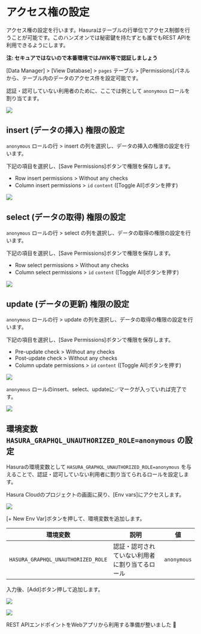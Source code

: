 # アクセス権の設定

アクセス権の設定を行います。Hasuraはテーブルの行単位でアクセス制御を行うことが可能です。このハンズオンでは秘密鍵を持たずとも誰でもREST APIを利用できるようにします。

**注: セキュアではないので本番環境ではJWK等で認証しましょう**

[Data Manager] > [View Database] > `pages` テーブル > [Permissions]パネルから、テーブル内のデータのアクセス件を設定可能です。

認証・認可していない利用者のために、ここでは例として `anonymous` ロールを割り当てます。

![](https://lh3.googleusercontent.com/Uq0iRyw6DlL5jbIMpL9xEpC-4tX1S-RZSIyFM4uCbTQAXD6nWy8l7Y7QLv0Akq4dKKzD88Tyn1rZfW7bDSI2Y_RRV55upoQBIPmvwvvsK-vo8A9q4y1Ys5Zw9dEmU366_uxRr-hBrg=w1280)

## insert (データの挿入) 権限の設定

`anonymous` ロールの行 > insert の列を選択し、データの挿入の権限の設定を行います。

下記の項目を選択し、[Save Permissions]ボタンで権限を保存します。

- Row insert permissions > Without any checks
- Column insert permissions > `id` `content` ([Toggle All]ボタンを押す)

![](https://lh3.googleusercontent.com/IqvuzDGhNd8qYoFVlmJxjbP2iUQnz1V93jk4fGOv62QjJMpvMRS5LGOpaCoiJljIDdNqLqCII3J8b4yXx2IuAzAe0EBK9BkGaMq4MYn_NPOe2naCF9T_Vhz5csmH8dPDDCFQNDBnMw=w1280)

## select (データの取得) 権限の設定

`anonymous` ロールの行 > select の列を選択し、データの取得の権限の設定を行います。

下記の項目を選択し、[Save Permissions]ボタンで権限を保存します。

- Row select permissions > Without any checks
- Column select permissions > `id` `content` ([Toggle All]ボタンを押す)

![](https://lh3.googleusercontent.com/ZbyxyVmmbqOtKD5sJsCeD_iG8v5qP_iYbFHM6PDfsFTNtdVmAfkXd9kzB8i_ZMLqDVbJguI0GS1aHmSj_7kgL3x-AyPth6x0WhEQQyb5JWgiU2sAzRAL_rjXNIkWQLHYn1T8p1o_Mg=w1280)

## update (データの更新) 権限の設定

`anonymous` ロールの行 > update の列を選択し、データの取得の権限の設定を行います。

下記の項目を選択し、[Save Permissions]ボタンで権限を保存します。

- Pre-update check > Without any checks
- Post-update check > Without any checks
- Column update permissions > `id` `content` ([Toggle All]ボタンを押す)

![](https://lh3.googleusercontent.com/kD9ZrdOSbLuWZ-i8Z_e9NyHcNX3y05RaC3Wf9TQv80TY7kWctQ0yrpPF2Xj1tx4nKrRgLNwzYsMc9zjQEh5MiqNHvXOQGipQ6L0NkVU-S8KmDM7zdJM78ZxeEfG52bWza32HYux47g=w1280)

`anonymous` ロールのinsert、select、updateに✅マークが入っていれば完了です。

![](https://lh3.googleusercontent.com/GxpRsX2PER72FUWX-xQRF5pjGwHa0fydneULevgxMNqJfK4-z62D1ig7qKnRgijB37zAoKmCMlCd3ZvqXJqhoXwGXkYK30pB2a93YeOdIWELjjPqMla9OKRpMC99LN3tqosd_CpcuQ=w1280)

## 環境変数 `HASURA_GRAPHQL_UNAUTHORIZED_ROLE=anonymous` の設定

Hasuraの環境変数として `HASURA_GRAPHQL_UNAUTHORIZED_ROLE=anonymous` を与えることで、認証・認可していない利用者に割り当てられるロールを設定します。

Hasura Cloudのプロジェクトの画面に戻り、[Env vars]にアクセスします。

![](https://lh3.googleusercontent.com/egQYbjJjs_0kLlCmPpHe93odORHapxeZn-aEleKKFq2kPEtODMUd_j65aHPftyBZ_sMz9Ypy6P55fIk0KrIl1UC-mbL6zerBj7uYB0c0MofDz2I7sKC066oHsTN4BEjjxFz1fo54gA=w1280)

[+ New Env Var]ボタンを押して、環境変数を追加します。

| 環境変数                           | 説明                                           | 値          |
| ---------------------------------- | ---------------------------------------------- | ----------- |
| `HASURA_GRAPHQL_UNAUTHORIZED_ROLE` | 認証・認可されていない利用者に割り当てるロール | `anonymous` |

入力後、[Add]ボタン押して追加します。

![](https://lh3.googleusercontent.com/TZHIQuC6MviESxMktg2GYuS7yLJXrJCnhrGmVlB60EFaUpPalW6rVfHo01x5lWPvWwu047JLFSnCK22LDxL1m1fSH_OKzAopA9aV6sHGdLRSLUEOBS7i-cUBlR0TQvsIQG27Ky8obA=w1280)

![](https://lh3.googleusercontent.com/C1hwqyYYH8jtAZfkJG5y6DlOn7mYn9cXI1Er5xnGKZcddVw7dP_yj8_-j7v9D-SOjOi0Pu1qM74fLRu9XjSjFkU6LWbNysgS7QVU1ROqVJf0Ic0Hwud4rZyoxhopks2G8veA9SIMWg=w1280)

REST APIエンドポイントをWebアプリから利用する準備が整いました 🎉
